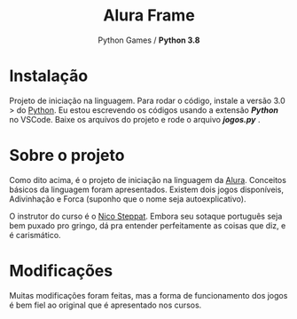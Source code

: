 <h1 align="center">Alura Frame</h1>
<p align="center">Python Games / <strong>Python 3.8</strong></p>

# Instalação

Projeto de iniciação na linguagem.
Para rodar o código, instale a versão 3.0 > do <a href="https://www.python.org/">Python</a>.
Eu estou escrevendo os códigos usando a extensão **_Python_** no VSCode.
Baixe os arquivos do projeto e rode o arquivo **_jogos.py_** .

# Sobre o projeto

Como dito acima, é o projeto de iniciação na linguagem da <a href="https://www.alura.com.br/planos-cursos-online?gclid=Cj0KCQjwmdzzBRC7ARIsANdqRRn0_8WR3OSk0LTSybhknJkRmOEU_o3iXfNKrFWoInPkw-Gj5yom5Q4aArROEALw_wcB">Alura</a>. Conceitos básicos da linguagem foram apresentados.
Existem dois jogos disponíveis, Adivinhação e Forca (suponho que o nome seja autoexplicativo).

O instrutor do curso é o <a href="https://github.com/steppat">Nico Steppat</a>. Embora seu sotaque português seja bem puxado pro gringo, dá pra entender perfeitamente as coisas que diz, e é carismático.

# Modificações

Muitas modificações foram feitas, mas a forma de funcionamento dos jogos é bem fiel ao
original que é apresentado nos cursos.
